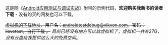 ﻿这是随《[Android应用测试与调试实战](http://item.jd.com/11447034.html)》附带的示例代码，**欢迎购买我新书的读者下载** - 没有购买的网友也可以下载。

~~[虚拟机的下载地址](http://yunpan.360.cn)，用户名：androidtestdebug@vikvon.com，密码：ilovetest，自行下载 。~~ *目前已经没有地方可以放虚拟机了，虚拟机一共有27G，没有云盘给我提供这么大的免费空间*。
